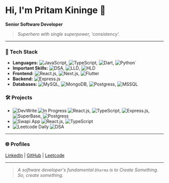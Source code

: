 # Hi, I'm Pritam Kininge 👋

**Senior Software Developer**

> _Superhero with single superpower, 'consistency'._
---

### 🚀 Tech Stack
- **Languages:** ![JavaScript](https://img.shields.io/badge/JavaScript-gray?logo=javascript), ![TypeScript](https://img.shields.io/badge/TypeScript-gray?logo=typescript), ![Dart](https://img.shields.io/badge/Dart-gray?logo=dart), ![Python](https://img.shields.io/badge/Python-gray?logo=python)`
- **Important Skills:** ![DSA](https://img.shields.io/badge/DSA-gray?logo=dsa), ![LLD](https://img.shields.io/badge/LLD-gray?logo=lld), ![HLD](https://img.shields.io/badge/HLD-gray?logo=hld)
- **Frontend:** ![React.js](https://img.shields.io/badge/React.js-gray?logo=react), ![Next.js](https://img.shields.io/badge/Next_.js-gray?logo=next), ![Flutter](https://img.shields.io/badge/flutter-gray?logo=flutter)
- **Backend:** ![Express.js](https://img.shields.io/badge/Express.js-gray?logo=express)
- **Databases:** ![MySQL](https://img.shields.io/badge/MySQL-gray?logo=mysql), ![MongoDB](https://img.shields.io/badge/MongoDB-gray?logo=mongodb), ![Postgress](https://img.shields.io/badge/Postgress-gray?logo=postgress), ![MSSQL](https://img.shields.io/badge/MSSQL-gray?logo=mssql)

### 🛠️ Projects
- ![**DevWrite**](https://github.com/kininge/devwrite) ![In Progress](https://img.shields.io/badge/In_Progress-yellow?logo=progress)
  ![React.js](https://img.shields.io/badge/React.js-gray?logo=react), ![TypeScript](https://img.shields.io/badge/TypeScript-gray?logo=typescript), ![Express.js](https://img.shields.io/badge/Express.js-gray?logo=express), ![SuperBase](https://img.shields.io/badge/SuperBase-gray?logo=superbase), ![Postgress](https://img.shields.io/badge/Postgress-gray?logo=postgress)
- ![**Swapi App**](https://github.com/kininge/swapi-app)
  ![React.js](https://img.shields.io/badge/React.js-gray?logo=react), ![TypeScript](https://img.shields.io/badge/TypeScript-gray?logo=typescript)
- ![**Leetcode Daily**](https://github.com/kininge/leetcode-daily)
  ![DSA](https://img.shields.io/badge/DSA-gray?logo=dsa)

---

### 🌐 Profiles

[LinkedIn](https://linkedin.com/in/pritam-kininge)  |  [GitHub](https://github.com/kininge)  |  [Leetcode](https://leetcode.com/u/kininge007/)

---

> _A software developer's fundamental `Dharma` is to Create Something. So, create something._  

